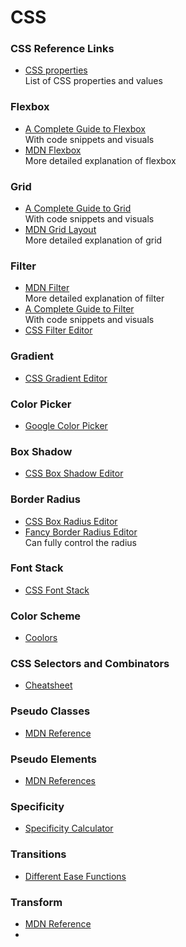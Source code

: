 # CSS

### CSS Reference Links
* [CSS properties](https://developer.mozilla.org/en-US/docs/Web/CSS/Reference)<br>
  List of CSS properties and values

### Flexbox
* [A Complete Guide to Flexbox](https://css-tricks.com/snippets/css/a-guide-to-flexbox/)<br>
  With code snippets and visuals
* [MDN Flexbox](https://developer.mozilla.org/en-US/docs/Learn/CSS/CSS_layout/Flexbox)<br>
  More detailed explanation of flexbox

### Grid
* [A Complete Guide to Grid](https://css-tricks.com/snippets/css/complete-guide-grid/)<br>
  With code snippets and visuals
* [MDN Grid Layout](https://developer.mozilla.org/en-US/docs/Web/CSS/CSS_Grid_Layout)<br>
  More detailed explanation of grid

### Filter
* [MDN Filter](https://developer.mozilla.org/en-US/docs/Web/CSS/filter)<br>
  More detailed explanation of filter
* [A Complete Guide to Filter](https://css-tricks.com/almanac/properties/f/filter/)<br>
  With code snippets and visuals
* [CSS Filter Editor](https://codepen.io/stoumann/pen/MWeNmyb)

### Gradient
* [CSS Gradient Editor](https://cssgradient.io/)

### Color Picker
* [Google Color Picker](https://www.google.com/search?q=color+picker)

### Box Shadow
* [CSS Box Shadow Editor](https://www.cssmatic.com/box-shadow)

### Border Radius
* [CSS Box Radius Editor](https://www.cssmatic.com/border-radius)
* [Fancy Border Radius Editor](https://9elements.github.io/fancy-border-radius/)<br>
  Can fully control the radius

### Font Stack
* [CSS Font Stack](https://www.cssfontstack.com/)

### Color Scheme
* [Coolors](https://coolors.co/palettes/trending)

### CSS Selectors and Combinators
* [Cheatsheet](https://appletree.or.kr/quick_reference_cards/CSS/CSS%20selectors%20cheatsheet.pdf)

### Pseudo Classes
* [MDN Reference](https://developer.mozilla.org/en-US/docs/Web/CSS/Pseudo-classes#Alphabetical_index)

### Pseudo Elements
* [MDN References](https://developer.mozilla.org/en-US/docs/Web/CSS/Pseudo-elements#Index)

### Specificity
* [Specificity Calculator](https://specificity.keegan.st/)

### Transitions
* [Different Ease Functions](https://easings.net/)

### Transform
* [MDN Reference](https://developer.mozilla.org/en-US/docs/Web/CSS/transform)
* 